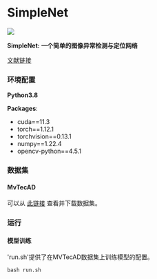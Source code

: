 # SimpleNet


![](/SimpleNet/imgs/cover.png)

**SimpleNet: 一个简单的图像异常检测与定位网络**



[文献链接](https://openaccess.thecvf.com/content/CVPR2023/papers/Liu_SimpleNet_A_Simple_Network_for_Image_Anomaly_Detection_and_Localization_CVPR_2023_paper.pdf)


### 环境配置 

**Python3.8**

**Packages**:
- cuda==11.3
- torch==1.12.1
- torchvision==0.13.1
- numpy==1.22.4
- opencv-python==4.5.1



### 数据集


#### MvTecAD

可以从 [此链接](https://www.mvtec.com/company/research/datasets/mvtec-ad/) 查看并下载数据集。



### 运行

#### 模型训练

'run.sh'提供了在MVTecAD数据集上训练模型的配置。
```
bash run.sh
```
